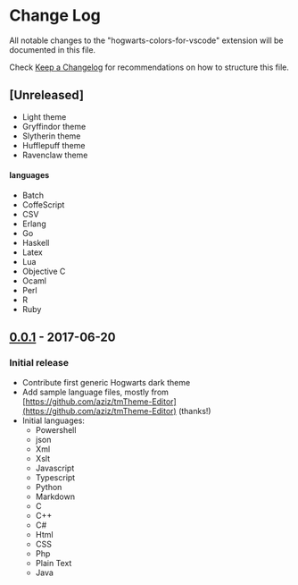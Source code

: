 # Change Log

All notable changes to the "hogwarts-colors-for-vscode" extension will be documented in this file.

Check [Keep a Changelog](http://keepachangelog.com/) for recommendations on how to structure this file.

## [Unreleased]

- Light theme
- Gryffindor theme
- Slytherin theme
- Hufflepuff theme
- Ravenclaw theme

#### languages

- Batch
- CoffeScript
- CSV
- Erlang
- Go
- Haskell
- Latex
- Lua
- Objective C
- Ocaml
- Perl
- R
- Ruby

## [0.0.1] - 2017-06-20

### Initial release

- Contribute first generic Hogwarts dark theme
- Add sample language files, mostly from [https://github.com/aziz/tmTheme-Editor](https://github.com/aziz/tmTheme-Editor) (thanks!)
- Initial languages:
  - Powershell
  - json
  - Xml
  - Xslt
  - Javascript
  - Typescript
  - Python
  - Markdown
  - C
  - C++
  - C#
  - Html
  - CSS
  - Php
  - Plain Text
  - Java
  
[0.0.1]: https://github.com/xxxxx